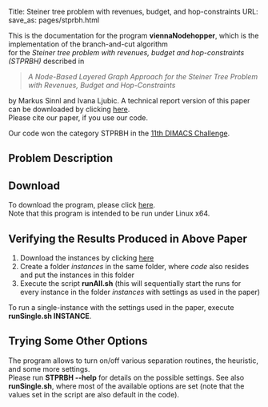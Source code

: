 Title: Steiner tree problem with revenues, budget, and hop-constraints
URL:
save_as: pages/stprbh.html 

This is the documentation for the program **viennaNodehopper**, which is the implementation of the branch-and-cut algorithm  
for the *Steiner tree problem with revenues, budget and hop-constraints (STPRBH)* described in

> *A Node-Based Layered Graph Approach for the Steiner Tree Problem with Revenues, Budget and Hop-Constraints*

by Markus Sinnl and Ivana Ljubic. A technical report version of this paper can be downloaded by clicking [here][1].  
Please cite our paper, if you use our code.

Our code won the category STPRBH in the [11th DIMACS Challenge][2].

## Problem Description

## Download

To download the program, please click [here][3].  
Note that this program is intended to be run under Linux x64.

## Verifying the Results Produced in Above Paper

1.  Download the instances by clicking [here][4]
2.  Create a folder *instances* in the same folder, where *code* also resides and put the instances in this folder
3.  Execute the script **runAll.sh** (this will sequentially start the runs for every instance in the folder *instances* with settings as used in the paper)

To run a single-instance with the settings used in the paper, execute **runSingle.sh INSTANCE**.

## Trying Some Other Options

The program allows to turn on/off various separation routines, the heuristic, and some more settings.  
Please run **STPRBH --help** for details on the possible settings. See also **runSingle.sh**, where most of the available options are set (note that the values set in the script are also default in the code).

[1]: ../pdfs/STPRBH-techreport.pdf
[2]: http://dimacs11.zib.de/contest/results/results.html
[3]: https://drive.google.com/drive/folders/0B1mYs4TT6IFMSVM2MHc4eXJ4c2M?resourcekey=0-HpbIfFlZM3FOgOM1yRMVlg&usp=sharing
[4]: http://dimacs11.zib.de/instances/STPRBH-RANDOM.zip
